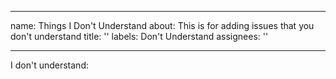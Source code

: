 
---
name: Things I Don't Understand
about: This is for adding issues that you don't understand
title: ''
labels: Don't Understand
assignees: ''

---

I don't understand:
